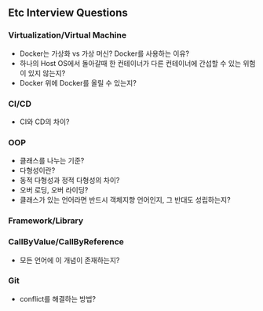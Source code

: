 ## Etc Interview Questions

### Virtualization/Virtual Machine
- Docker는 가상화 vs 가상 머신? Docker를 사용하는 이유?
- 하나의 Host OS에서 돌아갈때 한 컨테이너가 다른 컨테이너에 간섭할 수 있는 위험이 있지 않는지?
- Docker 위에 Docker를 올릴 수 있는지?

### CI/CD
- CI와 CD의 차이?

### OOP
- 클래스를 나누는 기준?
- 다형성이란?
- 동적 다형성과 정적 다형성의 차이?
- 오버 로딩, 오버 라이딩?
- 클래스가 있는 언어라면 반드시 객체지향 언어인지, 그 반대도 성립하는지?

### Framework/Library

### CallByValue/CallByReference
- 모든 언어에 이 개념이 존재하는지?

### Git
- conflict를 해결하는 방법?